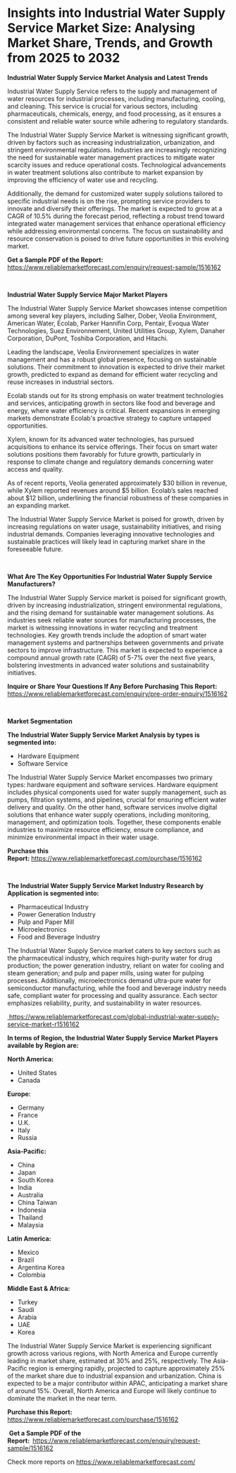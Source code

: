 <p><h1>Insights into Industrial Water Supply Service Market Size: Analysing Market Share, Trends, and Growth from 2025 to 2032</h1></p><p><strong>Industrial Water Supply Service Market Analysis and Latest Trends</strong></p>
<p><p>Industrial Water Supply Service refers to the supply and management of water resources for industrial processes, including manufacturing, cooling, and cleaning. This service is crucial for various sectors, including pharmaceuticals, chemicals, energy, and food processing, as it ensures a consistent and reliable water source while adhering to regulatory standards.</p><p>The Industrial Water Supply Service Market is witnessing significant growth, driven by factors such as increasing industrialization, urbanization, and stringent environmental regulations. Industries are increasingly recognizing the need for sustainable water management practices to mitigate water scarcity issues and reduce operational costs. Technological advancements in water treatment solutions also contribute to market expansion by improving the efficiency of water use and recycling.</p><p>Additionally, the demand for customized water supply solutions tailored to specific industrial needs is on the rise, prompting service providers to innovate and diversify their offerings. The market is expected to grow at a CAGR of 10.5% during the forecast period, reflecting a robust trend toward integrated water management services that enhance operational efficiency while addressing environmental concerns. The focus on sustainability and resource conservation is poised to drive future opportunities in this evolving market.</p></p>
<p><strong>Get a Sample PDF of the Report:&nbsp;</strong> <a href="https://www.reliablemarketforecast.com/enquiry/request-sample/1516162?utm_campaign=2750&utm_medium=2&utm_source=Github&utm_content=ia&utm_term=29032025&utm_id=industrial-water-supply-service">https://www.reliablemarketforecast.com/enquiry/request-sample/1516162</a></p>
<p>&nbsp;</p>
<p><strong>Industrial Water Supply Service Major Market Players</strong></p>
<p><p>The Industrial Water Supply Service Market showcases intense competition among several key players, including Salher, Dober, Veolia Environment, American Water, Ecolab, Parker Hannifin Corp, Pentair, Evoqua Water Technologies, Suez Environnement, United Utilities Group, Xylem, Danaher Corporation, DuPont, Toshiba Corporation, and Hitachi. </p><p>Leading the landscape, Veolia Environnement specializes in water management and has a robust global presence, focusing on sustainable solutions. Their commitment to innovation is expected to drive their market growth, predicted to expand as demand for efficient water recycling and reuse increases in industrial sectors.</p><p>Ecolab stands out for its strong emphasis on water treatment technologies and services, anticipating growth in sectors like food and beverage and energy, where water efficiency is critical. Recent expansions in emerging markets demonstrate Ecolab's proactive strategy to capture untapped opportunities.</p><p>Xylem, known for its advanced water technologies, has pursued acquisitions to enhance its service offerings. Their focus on smart water solutions positions them favorably for future growth, particularly in response to climate change and regulatory demands concerning water access and quality.</p><p>As of recent reports, Veolia generated approximately $30 billion in revenue, while Xylem reported revenues around $5 billion. Ecolab’s sales reached about $12 billion, underlining the financial robustness of these companies in an expanding market.</p><p>The Industrial Water Supply Service Market is poised for growth, driven by increasing regulations on water usage, sustainability initiatives, and rising industrial demands. Companies leveraging innovative technologies and sustainable practices will likely lead in capturing market share in the foreseeable future.</p></p>
<p>&nbsp;</p>
<p><strong>What Are The Key Opportunities For Industrial Water Supply Service Manufacturers?</strong></p>
<p><p>The Industrial Water Supply Service market is poised for significant growth, driven by increasing industrialization, stringent environmental regulations, and the rising demand for sustainable water management solutions. As industries seek reliable water sources for manufacturing processes, the market is witnessing innovations in water recycling and treatment technologies. Key growth trends include the adoption of smart water management systems and partnerships between governments and private sectors to improve infrastructure. This market is expected to experience a compound annual growth rate (CAGR) of 5-7% over the next five years, bolstering investments in advanced water solutions and sustainability initiatives.</p></p>
<p><strong>Inquire or Share Your Questions If Any Before Purchasing This Report:</strong> <a href="https://www.reliablemarketforecast.com/enquiry/pre-order-enquiry/1516162?utm_campaign=2750&utm_medium=2&utm_source=Github&utm_content=ia&utm_term=29032025&utm_id=industrial-water-supply-service">https://www.reliablemarketforecast.com/enquiry/pre-order-enquiry/1516162</a></p>
<p>&nbsp;</p>
<p><strong>Market Segmentation</strong></p>
<p><strong>The Industrial Water Supply Service Market Analysis by types is segmented into:</strong></p>
<p><ul><li>Hardware Equipment</li><li>Software Service</li></ul></p>
<p><p>The Industrial Water Supply Service Market encompasses two primary types: hardware equipment and software services. Hardware equipment includes physical components used for water supply management, such as pumps, filtration systems, and pipelines, crucial for ensuring efficient water delivery and quality. On the other hand, software services involve digital solutions that enhance water supply operations, including monitoring, management, and optimization tools. Together, these components enable industries to maximize resource efficiency, ensure compliance, and minimize environmental impact in their water usage.</p></p>
<p><strong>Purchase this Report:&nbsp;</strong><a href="https://www.reliablemarketforecast.com/purchase/1516162?utm_campaign=2750&utm_medium=2&utm_source=Github&utm_content=ia&utm_term=29032025&utm_id=industrial-water-supply-service">https://www.reliablemarketforecast.com/purchase/1516162</a></p>
<p>&nbsp;</p>
<p><strong>The Industrial Water Supply Service Market Industry Research by Application is segmented into:</strong></p>
<p><ul><li>Pharmaceutical Industry</li><li>Power Generation Industry</li><li>Pulp and Paper Mill</li><li>Microelectronics</li><li>Food and Beverage Industry</li></ul></p>
<p><p>The Industrial Water Supply Service market caters to key sectors such as the pharmaceutical industry, which requires high-purity water for drug production; the power generation industry, reliant on water for cooling and steam generation; and pulp and paper mills, using water for pulping processes. Additionally, microelectronics demand ultra-pure water for semiconductor manufacturing, while the food and beverage industry needs safe, compliant water for processing and quality assurance. Each sector emphasizes reliability, purity, and sustainability in water resources.</p></p>
<p><a href="https://www.reliablemarketforecast.com/global-industrial-water-supply-service-market-r1516162?utm_campaign=2750&utm_medium=2&utm_source=Github&utm_content=ia&utm_term=29032025&utm_id=industrial-water-supply-service">&nbsp;https://www.reliablemarketforecast.com/global-industrial-water-supply-service-market-r1516162</a></p>
<p><strong>In terms of Region, the Industrial Water Supply Service Market Players available by Region are:</strong></p>
<p>
    <p> <strong> North America: </strong>
        <ul>
            <li>United States</li>
            <li>Canada</li>
        </ul>
        </p> 
    <p> <strong> Europe: </strong>
        <ul>
            <li>Germany</li>
            <li>France</li>
            <li>U.K.</li>
            <li>Italy</li>
            <li>Russia</li>
        </ul>
        </p> 
    <p> <strong> Asia-Pacific: </strong>
        <ul>
            <li>China</li>
            <li>Japan</li>
            <li>South Korea</li>
            <li>India</li>
            <li>Australia</li>
            <li>China Taiwan</li>
            <li>Indonesia</li>
            <li>Thailand</li>
            <li>Malaysia</li>
        </ul>
        </p> 
    <p> <strong> Latin America: </strong>
        <ul>
            <li>Mexico</li>
            <li>Brazil</li>
            <li>Argentina Korea</li>
            <li>Colombia</li>
        </ul>
        </p> 
    <p> <strong> Middle East & Africa: </strong>
        <ul>
            <li>Turkey</li>
            <li>Saudi</li>
            <li>Arabia</li>
            <li>UAE</li>
            <li>Korea</li>
        </ul>
    </p>
    </p>
<p><p>The Industrial Water Supply Service Market is experiencing significant growth across various regions, with North America and Europe currently leading in market share, estimated at 30% and 25%, respectively. The Asia-Pacific region is emerging rapidly, projected to capture approximately 25% of the market share due to industrial expansion and urbanization. China is expected to be a major contributor within APAC, anticipating a market share of around 15%. Overall, North America and Europe will likely continue to dominate the market in the near term.</p></p>
<p><strong>Purchase this Report: </strong><a href="https://www.reliablemarketforecast.com/purchase/1516162?utm_campaign=2750&utm_medium=2&utm_source=Github&utm_content=ia&utm_term=29032025&utm_id=industrial-water-supply-service">https://www.reliablemarketforecast.com/purchase/1516162</a></p>
<p>&nbsp;<strong>Get a Sample PDF of the Report:&nbsp;&nbsp;</strong><a href="https://www.reliablemarketforecast.com/enquiry/request-sample/1516162?utm_campaign=2750&utm_medium=2&utm_source=Github&utm_content=ia&utm_term=29032025&utm_id=industrial-water-supply-service">https://www.reliablemarketforecast.com/enquiry/request-sample/1516162</a></p>
<p><strong></strong></p>
<p>Check more reports on <a href="https://www.reliablemarketforecast.com/?utm_campaign=2750&utm_medium=2&utm_source=Github&utm_content=ia&utm_term=29032025&utm_id=industrial-water-supply-service">https://www.reliablemarketforecast.com/</a></p>